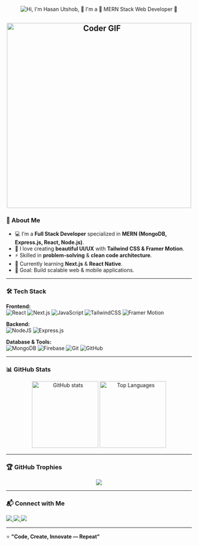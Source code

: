 <p align="center">
  <img src="https://i.ibb.co.com/ywGkVzW/Navy-Blue-Geometric-Technology-Linked-In-Banner.png" alt="Hi, I'm Hasan Utshob, 👋 I'm a 🚀  MERN Stack Web Developer 🚀">
</p>
<h2 align="center">
 <abc>
    <img src="https://media.giphy.com/media/SWoSkN6DxTszqIKEqv/giphy.gif" alt="Coder GIF" width="500">
 </abc>
</h2> 

### 🚀 About Me
- 💻 I’m a **Full Stack Developer** specialized in **MERN (MongoDB, Express.js, React, Node.js)**.
- 🎨 I love creating **beautiful UI/UX** with **Tailwind CSS & Framer Motion**.
- ⚡ Skilled in **problem-solving** & **clean code architecture**.
- 🌱 Currently learning **Next.js** & **React Native**.
- 🎯 Goal: Build scalable web & mobile applications.

---

### 🛠️ Tech Stack
**Frontend:**  
![React](https://img.shields.io/badge/React-20232A?style=for-the-badge&logo=react&logoColor=61DAFB)
![Next.js](https://img.shields.io/badge/Next.js-000000?style=for-the-badge&logo=nextdotjs&logoColor=white)
![JavaScript](https://img.shields.io/badge/JavaScript-323330?style=for-the-badge&logo=javascript&logoColor=F7DF1E)
![TailwindCSS](https://img.shields.io/badge/Tailwind_CSS-38B2AC?style=for-the-badge&logo=tailwind-css&logoColor=white)
![Framer Motion](https://img.shields.io/badge/Framer_Motion-black?style=for-the-badge&logo=framer&logoColor=blue)

**Backend:**  
![NodeJS](https://img.shields.io/badge/Node.js-339933?style=for-the-badge&logo=nodedotjs&logoColor=white)
![Express.js](https://img.shields.io/badge/Express.js-404D59?style=for-the-badge)

**Database & Tools:**  
![MongoDB](https://img.shields.io/badge/MongoDB-4EA94B?style=for-the-badge&logo=mongodb&logoColor=white)
![Firebase](https://img.shields.io/badge/Firebase-ffca28?style=for-the-badge&logo=firebase&logoColor=black)
![Git](https://img.shields.io/badge/Git-F05033?style=for-the-badge&logo=git&logoColor=white)
![GitHub](https://img.shields.io/badge/GitHub-100000?style=for-the-badge&logo=github&logoColor=white)

---

### 📊 GitHub Stats
<p align="center">
  <img src="https://github-readme-stats.vercel.app/api?username=HasanUtshob&show_icons=true&theme=radical" alt="GitHub stats" height="180px"/>
  <img src="https://github-readme-stats.vercel.app/api/top-langs/?username=HasanUtshob&layout=compact&theme=radical" alt="Top Languages" height="180px"/>
</p>

---

### 🏆 GitHub Trophies
<p align="center">
  <img src="https://github-profile-trophy.vercel.app/?username=HasanUtshob&theme=radical&no-frame=true&no-bg=true&margin-w=4"/>
</p>

---

### 📬 Connect with Me
<p align="left">
  <a href="https://www.linkedin.com/in/hasanutshob" target="_blank">
    <img src="https://img.shields.io/badge/LinkedIn-0A66C2?style=for-the-badge&logo=linkedin&logoColor=white"/>
  </a>
  <a href="mailto:hasanutshob@gmail.com" target="_blank">
    <img src="https://img.shields.io/badge/Gmail-D14836?style=for-the-badge&logo=gmail&logoColor=white"/>
  </a>
  <a href="https://github.com/HasanUtshob" target="_blank">
    <img src="https://img.shields.io/badge/GitHub-000000?style=for-the-badge&logo=github&logoColor=white"/>
  </a>
</p>

---

⭐ **"Code, Create, Innovate — Repeat"**
